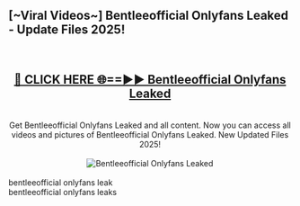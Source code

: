 <h2>[~Viral Videos~] Bentleeofficial Onlyfans Leaked - Update Files 2025!</h2>
<br>
<div align="center">
<h2><a href="https://betterlinks.top/A2PfLJ" rel="nofollow">🔴 CLICK HERE 🌐==►► Bentleeofficial Onlyfans Leaked</a></h2>
<br>
Get Bentleeofficial Onlyfans Leaked and all content. Now you can access all videos and pictures of Bentleeofficial Onlyfans Leaked. New Updated Files 2025!
<br>
<br>
<a href="https://betterlinks.top/A2PfLJ" rel="nofollow" data-target="animated-image.originalLink"><img src="https://i.ibb.co.com/WyWwxjT/player-gif2.gif" alt="Bentleeofficial Onlyfans Leaked" style="max-width: 100%; display: inline-block;" data-target="animated-image.originalImage"></a>
</div>
<br>
bentleeofficial onlyfans leak<br>
bentleeofficial onlyfans leaks